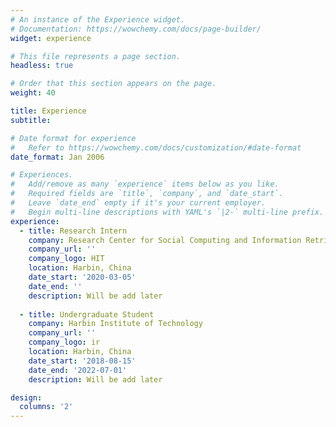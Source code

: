 ```yaml
---
# An instance of the Experience widget.
# Documentation: https://wowchemy.com/docs/page-builder/
widget: experience

# This file represents a page section.
headless: true

# Order that this section appears on the page.
weight: 40

title: Experience
subtitle:

# Date format for experience
#   Refer to https://wowchemy.com/docs/customization/#date-format
date_format: Jan 2006

# Experiences.
#   Add/remove as many `experience` items below as you like.
#   Required fields are `title`, `company`, and `date_start`.
#   Leave `date_end` empty if it's your current employer.
#   Begin multi-line descriptions with YAML's `|2-` multi-line prefix.
experience:
  - title: Research Intern
    company: Research Center for Social Computing and Information Retrieval (SCIR), HIT
    company_url: ''
    company_logo: HIT
    location: Harbin, China
    date_start: '2020-03-05'
    date_end: ''
    description: Will be add later
        
  - title: Undergraduate Student
    company: Harbin Institute of Technology
    company_url: ''
    company_logo: ir
    location: Harbin, China
    date_start: '2018-08-15'
    date_end: '2022-07-01'
    description: Will be add later

design:
  columns: '2'
---
```

